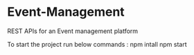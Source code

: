 # Event-Management
REST APIs for an Event management platform 

To start the project run below commands :
npm intall
npm start
